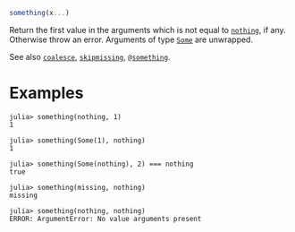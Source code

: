 ```julia
something(x...)
```

Return the first value in the arguments which is not equal to [`nothing`](@ref), if any. Otherwise throw an error. Arguments of type [`Some`](@ref) are unwrapped.

See also [`coalesce`](@ref), [`skipmissing`](@ref), [`@something`](@ref).

# Examples

```jldoctest
julia> something(nothing, 1)
1

julia> something(Some(1), nothing)
1

julia> something(Some(nothing), 2) === nothing
true

julia> something(missing, nothing)
missing

julia> something(nothing, nothing)
ERROR: ArgumentError: No value arguments present
```
